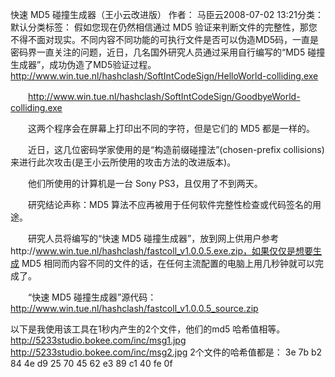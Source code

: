 快速 MD5 碰撞生成器（王小云改进版） 
作者： 马臣云2008-07-02 13:21分类：默认分类标签：
假如您现在仍然相信通过 MD5 验证来判断文件的完整性，那您不得不面对现实。不同内容不同功能的可执行文件是否可以伪造MD5码，一直是密码界一直关注的问题，近日，几名国外研究人员通过采用自行编写的“MD5 碰撞生成器”，成功伪造了MD5验证过程。
　　http://www.win.tue.nl/hashclash/SoftIntCodeSign/HelloWorld-colliding.exe

　　http://www.win.tue.nl/hashclash/SoftIntCodeSign/GoodbyeWorld-colliding.exe

　　这两个程序会在屏幕上打印出不同的字符，但是它们的 MD5 都是一样的。

　　近日，这几位密码学家使用的是“构造前缀碰撞法”(chosen-prefix collisions)来进行此次攻击(是王小云所使用的攻击方法的改进版本)。

　　他们所使用的计算机是一台 Sony PS3，且仅用了不到两天。

　　研究结论声称：MD5 算法不应再被用于任何软件完整性检查或代码签名的用途。

　　研究人员将编写的“快速 MD5 碰撞生成器”，放到网上供用户参考http://www.win.tue.nl/hashclash/fastcoll_v1.0.0.5.exe.zip，如果仅仅是想要生成 MD5 相同而内容不同的文件的话，在任何主流配置的电脑上用几秒钟就可以完成了。

　　“快速 MD5 碰撞生成器”源代码：http://www.win.tue.nl/hashclash/fastcoll_v1.0.0.5_source.zip

以下是我使用该工具在1秒内产生的2个文件，他们的md5 哈希值相等。
http://5233studio.bokee.com/inc/msg1.jpg
http://5233studio.bokee.com/inc/msg2.jpg
2个文件的哈希值都是： 3e 7b b2 84 4e d9 25 70 45 62 e3 89 c1 40 fe 0f